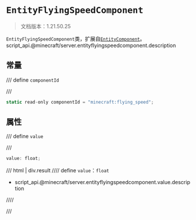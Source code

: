 # `EntityFlyingSpeedComponent`

> 文档版本：1.21.50.25

`EntityFlyingSpeedComponent`类，扩展自[`EntityComponent`](./entitycomponent.md)。script_api.@minecraft/server.entityflyingspeedcomponent.description

## 常量

/// define
`componentId`


///

```js
static read-only componentId = "minecraft:flying_speed";
```


## 属性

/// define
`value`


///

```js
value: float;
```

/// html | div.result
//// define
`value`：`float`

- script_api.@minecraft/server.entityflyingspeedcomponent.value.description


////

///

